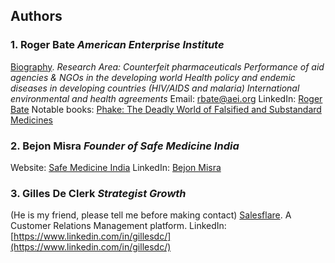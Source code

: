 ## Authors

### 1. Roger Bate *American Enterprise Institute*
[Biography](https://www.aei.org/scholar/roger-bate/). *Research Area: Counterfeit pharmaceuticals Performance of aid agencies & NGOs in the developing world Health policy and endemic diseases in developing countries (HIV/AIDS and malaria) International environmental and health agreements*
Email: [rbate@aei.org](rbate@aei.org)
LinkedIn: [Roger Bate](https://www.linkedin.com/in/roger-bate-149b0b4/)
Notable books: [Phake: The Deadly World of Falsified and Substandard Medicines](https://www.amazon.com/Phake-Deadly-Falsified-Substandard-Medicines/dp/084477233X/ref=asap_bc?ie=UTF8)

### 2. Bejon Misra *Founder of Safe Medicine India*
Website: [Safe Medicine India](http://www.safemedicinesindia.in/founder.php)
LinkedIn: [Bejon Misra](https://www.linkedin.com/in/bejon-misra-0555b525/?ppe=1)

### 3. Gilles De Clerk *Strategist Growth*
(He is my friend, please tell me before making contact)
[Salesflare](https://salesflare.com/index.html). A Customer Relations Management platform.
LinkedIn: [https://www.linkedin.com/in/gillesdc/](https://www.linkedin.com/in/gillesdc/)
